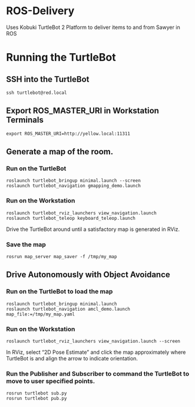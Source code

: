 # ROS-Delivery
Uses Kobuki TurtleBot 2 Platform to deliver items to and from Sawyer in ROS

# Running the TurtleBot

## SSH into the TurtleBot
    ssh turtlebot@red.local
## Export ROS_MASTER_URI in Workstation Terminals
    export ROS_MASTER_URI=http://yellow.local:11311

## Generate a map of the room.
### Run on the TurtleBot
    roslaunch turtlebot_bringup minimal.launch --screen 
    roslaunch turtlebot_navigation gmapping_demo.launch
### Run on the Workstation
    roslaunch turtlebot_rviz_launchers view_navigation.launch
    roslaunch turtlebot_teleop keyboard_teleop.launch

Drive the TurtleBot around until a satisfactory map is generated in RViz.

### Save the map
    rosrun map_server map_saver -f /tmp/my_map

## Drive Autonomously with Object Avoidance
### Run on the TurtleBot to load the map
    roslaunch turtlebot_bringup minimal.launch
    roslaunch turtlebot_navigation amcl_demo.launch map_file:=/tmp/my_map.yaml

### Run on the Workstation
    roslaunch turtlebot_rviz_launchers view_navigation.launch --screen

In RViz, select “2D Pose Estimate” and click the map approximately where TurtleBot is and align the arrow to indicate orientation.

### Run the Publisher and Subscriber to command the TurtleBot to move to user specified points.
    rosrun turtlebot sub.py
    rosrun turtlebot pub.py

